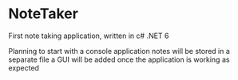 # NoteTaker
First note taking application, written in c# .NET 6

Planning to start with a console application
notes will be stored in a separate file
a GUI will be added once the application is working as expected


